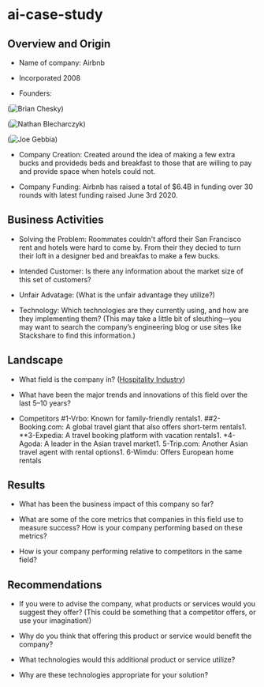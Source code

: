 # ai-case-study

## Overview and Origin

* Name of company: Airbnb

* Incorporated 2008

* Founders:

(![Brian Chesky](https://press.airbnb.com/wp-content/uploads/sites/4/2016/10/brian.jpg?fit=1000%2C1500))

(![Nathan Blecharczyk](https://metaunfolded.com/wp-content/uploads/2021/12/Nathan-Blecharczyk.jpg))

(![Joe Gebbia](https://www.theglobeandmail.com/resizer/e2NhD2bpbcHY7o4JwLYaPdewcGo=/1200x900/filters:quality(80)/cloudfront-us-east-1.images.arcpublishing.com/tgam/L3BPBE64NFBAZDZNCRBXCTWMNA.JPG))

* Company Creation: Created around the idea of making a few extra bucks and provideds beds and breakfast to those that are willing to pay and provide space when hotels could not. 

* Company Funding: Airbnb has raised a total of $6.4B in funding over 30 rounds with latest funding raised June 3rd 2020. 

## Business Activities

* Solving the Problem: Roommates couldn't afford their San Francisco rent and hotels were hard to come by. From their they decied to turn their loft in a designer bed and breakfas to make a few bucks. 

* Intended Customer: Is there any information about the market size of this set of customers?

* Unfair Advatage: (What is the unfair advantage they utilize?)

* Technology: Which technologies are they currently using, and how are they implementing them? (This may take a little bit of sleuthing&mdash;you may want to search the company’s engineering blog or use sites like Stackshare to find this information.)

## Landscape

* What field is the company in? ([Hospitality Industry](https://www.sureplaces.com/guides/how-airbnb-disrupted-the-hotel-industry/))

* What have been the major trends and innovations of this field over the last 5&ndash;10 years?

* Competitors
  #1-Vrbo: Known for family-friendly rentals1.
  ##2-Booking.com: A global travel giant that also offers short-term rentals1.
  **3-Expedia: A travel booking platform with vacation rentals1.
  *4-Agoda: A leader in the Asian travel market1.
  5-Trip.com: Another Asian travel agent with rental options1.
  6-Wimdu: Offers European home rentals

## Results

* What has been the business impact of this company so far?

* What are some of the core metrics that companies in this field use to measure success? How is your company performing based on these metrics?

* How is your company performing relative to competitors in the same field?

## Recommendations

* If you were to advise the company, what products or services would you suggest they offer? (This could be something that a competitor offers, or use your imagination!)

* Why do you think that offering this product or service would benefit the company?

* What technologies would this additional product or service utilize?

* Why are these technologies appropriate for your solution?

